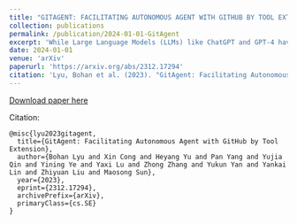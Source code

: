 ```yaml
---
title: "GITAGENT: FACILITATING AUTONOMOUS AGENT WITH GITHUB BY TOOL EXTENSION"
collection: publications
permalink: /publication/2024-01-01-GitAgent
excerpt: 'While Large Language Models (LLMs) like ChatGPT and GPT-4 have demonstrated exceptional proficiency in natural language processing, their efficacy in addressing complex, multifaceted tasks remains limited. A growing area of research focuses on LLM-based agents equipped with external tools capable of performing diverse tasks. However, existing LLM-based agents only support a limited set of tools which is unable to cover a diverse range of user queries, especially for those involving expertise domains. It remains a challenge for LLM-based agents to extend their tools autonomously when confronted with various user queries. As GitHub has hosted a multitude of repositories which can be seen as a good resource for tools, a promising solution is that LLM-based agents can autonomously integrate the repositories in GitHub according to the user queries to extend their tool set. In this paper, we introduce GITAGENT, an agent capable of achieving the autonomous tool extension from GitHub. GITAGENT follows a four-phase procedure to incorporate repositories and it can learn human experience by resorting to GitHub Issues/PRs to solve problems encountered during the procedure. Experimental evaluation involving 30 user queries demonstrates GITAGENT’s effectiveness, achieving a 69.4% success rate on average.'
date: 2024-01-01
venue: 'arXiv'
paperurl: 'https://arxiv.org/abs/2312.17294'
citation: 'Lyu, Bohan et al. (2023). "GitAgent: Facilitating Autonomous Agent with GitHub by Tool Extension." <i>arXiv</i>. cs.AI.'
---
```


[Download paper here](https://arxiv.org/pdf/2312.17294.pdf)

Citation:

```
@misc{lyu2023gitagent,
  title={GitAgent: Facilitating Autonomous Agent with GitHub by Tool Extension},
  author={Bohan Lyu and Xin Cong and Heyang Yu and Pan Yang and Yujia Qin and Yining Ye and Yaxi Lu and Zhong Zhang and Yukun Yan and Yankai Lin and Zhiyuan Liu and Maosong Sun},
  year={2023},
  eprint={2312.17294},
  archivePrefix={arXiv},
  primaryClass={cs.SE}
}
```


